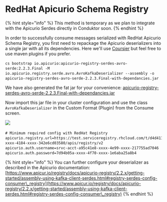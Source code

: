 # RedHat Apicurio Schema Registry

{% hint style="info" %}
This method is temporary as we plan to integrate with the Apicurio Serdes directly in Conduktor soon.
{% endhint %}

In order to successfully consume messages serialized with RedHat Apicurio Schema Registry, you first need to repackage the Apicurio deserializers into a single jar with all its dependencies. Here we'll use [Coursier](https://get-coursier.io/docs/cli-bootstrap#assemblies) but feel free to use maven plugins if you prefer.&#x20;

```
cs bootstrap io.apicurio:apicurio-registry-serdes-avro-serde:2.2.3.Final -M io.apicurio.registry.serde.avro.AvroKafkaDeserializer --assembly -o apicurio-registry-serdes-avro-serde-2.2.3.Final-with-dependancies.jar
```

We have also generated the fat jar for your convenience: [apicurio-registry-serdes-avro-serde-2.2.3.Final-with-dependancies.jar](https://github.com/conduktor/docs/raw/master/.gitbook/assets/apicurio-registry-serdes-avro-serde-2.2.3.Final-with-dependancies.jar)

Now import this jar file in your cluster configuration and use the class `AvroKafkaDeserializer` in the Custom Format (Plugin) from the Consume screen.

![](<../../../.gitbook/assets/Capture d’écran 2022-05-06 à 15.21.23.png>)

```
# Minimum required config with RedHat Registry
apicurio.registry.url=https://test.serviceregistry.rhcloud.com/t/d4d411af-xxxx-4184-xxxx-342e6cd03580/apis/registry/v2
apicurio.auth.username=srvc-acct-a95c41e8-xxxx-4e99-xxxx-217755ad7046
apicurio.auth.password=7d94b05a-xxxx-4f70-xxxx-1e6aba25a8b4
```

{% hint style="info" %}
You can further configure your deserializer as described in the Apicurio documentation: [https://www.apicur.io/registry/docs/apicurio-registry/2.2.x/getting-started/assembly-using-kafka-client-serdes.html#registry-serdes-config-consumer\_registry](https://www.apicur.io/registry/docs/apicurio-registry/2.2.x/getting-started/assembly-using-kafka-client-serdes.html#registry-serdes-config-consumer\_registry)
{% endhint %}
